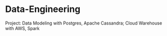 # Data-Engineering
Project: Data Modeling with Postgres, Apache Cassandra; Cloud Warehouse with AWS, Spark
